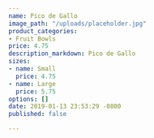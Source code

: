 ```yaml
---
name: Pico de Gallo
image_path: "/uploads/placeholder.jpg"
product_categories:
- Fruit Bowls
price: 4.75
description_markdown: Pico de Gallo
sizes:
- name: Small
  price: 4.75
- name: Large
  price: 5.75
options: []
date: 2019-01-13 23:53:29 -0800
published: false

---
```

